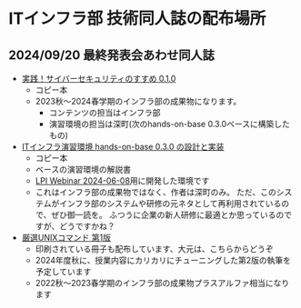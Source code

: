 # ITインフラ部 技術同人誌の配布場所

## 2024/09/20 最終発表会あわせ同人誌

- [実践！サイバーセキュリティのすすめ 0.1.0](techbook-hands-on-cse2024.0.1.0.pdf)
    - コピー本
    - 2023秋〜2024春学期のインフラ部の成果物になります。
        - コンテンツの担当はインフラ部
        - 演習環境の担当は深町(次のhands-on-base 0.3.0ベースに構築したもの)
- [ITインフラ演習環境 hands-on-base 0.3.0 の設計と実装](hands-on-base-setup.0.3.0.pdf)
    - コピー本
    - ベースの演習環境の解説書
    - [LPI Webinar 2024-06-08](https://lpic-2024q2.demo.fml.org/)用に開発した環境です
    - これはインフラ部の成果物ではなく、作者は深町のみ。
      ただ、このシステムがインフラ部のシステムや研修の元ネタとして再利用されているので、ぜひ御一読を。
      ふつうに企業の新人研修に最適とか思っているのですが、どうですかね？
- [厳選UNIXコマンド 第1版](https://selected-unix-commands.techbooks.fml.org/)
    - 印刷されている冊子も配布しています、大元は、こちらからどうぞ
    - 2024年度秋に、授業内容にカリカリにチューニングした第2版の執筆を予定しています
    - 2022秋〜2023春学期のインフラ部の成果物プラスアルファ相当になります
